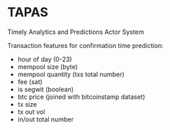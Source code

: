 # TAPAS
Timely Analytics and Predictions Actor System

Transaction features for confirmation time prediction:
- hour of day (0-23)
- mempool size (byte)
- mempool quantity (txs total number)
- fee (sat)
- is segwit (boolean)
- btc price (joined with bitcoinstamp dataset)
- tx size
- tx out vol
- in/out total number